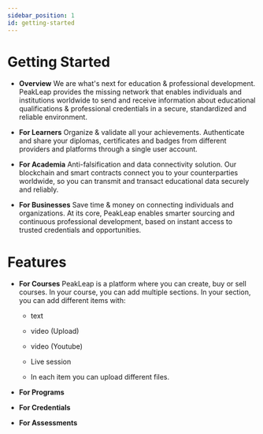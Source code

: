 ```yaml
---
sidebar_position: 1
id: getting-started
---
```


# Getting Started

 - **Overview**
We are what's next for education & professional development.
PeakLeap provides the missing network that enables individuals and institutions worldwide to send and receive information about educational qualifications & professional credentials in a secure, standardized and reliable environment.

 - **For Learners**
Organize & validate all your achievements.
Authenticate and share your diplomas, certificates and badges from different providers and platforms through a single user account.

 - **For Academia**
Anti-falsification and data connectivity solution.
Our blockchain and smart contracts connect you to your counterparties worldwide, so you can transmit and transact educational data securely and reliably.

 - **For Businesses**
Save time & money on connecting individuals and organizations.
At its core, PeakLeap enables smarter sourcing and continuous professional development, based on instant access to trusted credentials and opportunities.


# Features

 - **For Courses**
PeakLeap is a platform where you can create, buy or sell courses. In your course, you can add multiple sections.
In your section, you can add different items with:
    - text
    - video (Upload)
    - video (Youtube)
    - Live session

    - In each item you can upload different files.


 - **For Programs**

 - **For Credentials**

 - **For Assessments**